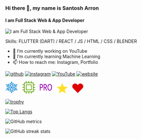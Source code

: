 ### Hi there 👋, my name is Santosh Arron
#### I am Full Stack Web & App Developer
![I am Full Stack Web & App Developer](https://wallpaperaccess.com/full/345330.jpg)


Skills: FLUTTER (DART) / REACT / JS / HTML / CSS / BLENDER 

- 🔭 I’m currently working on YouTube 
- 🌱 I’m currently learning Machine Learning 
- 📫 How to reach me: Instagram, Portfolio 


[<img src='https://cdn.jsdelivr.net/npm/simple-icons@3.0.1/icons/github.svg' alt='github' height='40'>](https://github.com/santosharron)  [<img src='https://cdn.jsdelivr.net/npm/simple-icons@3.0.1/icons/instagram.svg' alt='instagram' height='40'>](https://www.instagram.com/https://www.instagram.com/santosh_arron.dev//)  [<img src='https://cdn.jsdelivr.net/npm/simple-icons@3.0.1/icons/youtube.svg' alt='YouTube' height='40'>](https://www.youtube.com/channel/https://www.youtube.com/channel/UCLor14jPepGTx10JqZBdwpw?sub_confirmation=1)  [<img src='https://cdn.jsdelivr.net/npm/simple-icons@3.0.1/icons/icloud.svg' alt='website' height='40'>](https://wonderful-nobel-45fc9c.netlify.app/)  

<a href='https://archiveprogram.github.com/'><img src='https://raw.githubusercontent.com/acervenky/animated-github-badges/master/assets/acbadge.gif' width='40' height='40'></a> <a href='https://docs.github.com/en/developers'><img src='https://raw.githubusercontent.com/acervenky/animated-github-badges/master/assets/devbadge.gif' width='40' height='40'></a> <a href='https://github.com/pricing'><img src='https://raw.githubusercontent.com/acervenky/animated-github-badges/master/assets/pro.gif' width='40' height='40'></a> <a href='https://stars.github.com/'><img src='https://raw.githubusercontent.com/acervenky/animated-github-badges/master/assets/starbadge.gif' width='35' height='35'></a> <a href='https://docs.github.com/en/github/supporting-the-open-source-community-with-github-sponsors'><img src='https://raw.githubusercontent.com/acervenky/animated-github-badges/master/assets/sponsorbadge.gif' width='35' height='35'></a> 

[![trophy](https://github-profile-trophy.vercel.app/?username=santosharron)](https://github.com/ryo-ma/github-profile-trophy)

[![Top Langs](https://github-readme-stats.vercel.app/api/top-langs/?username=santosharron)](https://github.com/anuraghazra/github-readme-stats)

![GitHub metrics](https://metrics.lecoq.io/santosharron)  

![GitHub streak stats](https://github-readme-streak-stats.herokuapp.com/?user=santosharron)  

